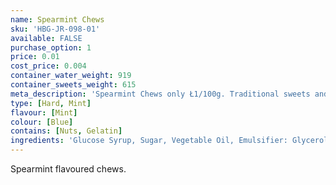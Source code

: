 ```yaml
---
name: Spearmint Chews
sku: 'HBG-JR-098-01'
available: FALSE
purchase_option: 1
price: 0.01
cost_price: 0.004
container_water_weight: 919
container_sweets_weight: 615
meta_description: 'Spearmint Chews only Ł1/100g. Traditional sweets and more at Humbugs Confectionery Store. Specialists in satisfying your sweet tooth!'
type: [Hard, Mint]
flavour: [Mint]
colour: [Blue]
contains: [Nuts, Gelatin]
ingredients: 'Glucose Syrup, Sugar, Vegetable Oil, Emulsifier: Glycerol Mono Stearate, Flavours: Spearmint Oil'
---
```

Spearmint flavoured chews.